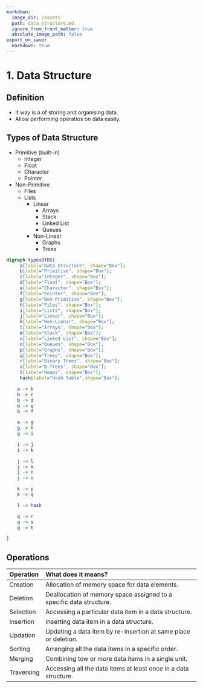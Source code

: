 ```yaml
---
markdown:
  image_dir: /assets
  path: data_structure.md
  ignore_from_front_matter: true
  absolute_image_path: false
export_on_save:
  markdown: true
---
```

# 1. Data Structure

## Definition

+ It way is a of storing and organising data.
+ Allow performing operatios on data easily.
  
## Types of Data Structure

+ Primitive (built-in)
  + Integer
  + Float
  + Character
  + Pointer
+ Non-Primitive
  + Files
  + Lists
    + Linear
      + Arrays
      + Stack
      + Linked List
      + Queues
    + Non-Linear
      + Graphs
      + Trees

```dot
digraph typesOfDS{
     a[label="Data Structure", shape="Box"];
     b[label="Primitive", shape="Box"];
     c[label="Integer", shape="Box"];
     d[label="Float", shape="Box"];
     e[label="Character", shape="Box"];
     f[label="Pointer", shape="Box"];
     g[label="Non-Primitive", shape="Box"];
     h[label="Files", shape="Box"];
     i[label="Lists", shape="Box"];
     j[label="Linear", shape="Box"];
     k[label="Non-Lienar", shape="Box"];
     l[label="Arrays", shape="Box"];
     m[label="Stack", shape="Box"];
     n[label="Linked List", shape="Box"];
     o[label="Queues", shape="Box"];
     p[label="Graphs", shape="Box"];
     q[label="Trees", shape="Box"];
     r[label="Binary Trees", shape="Box"];
     s[label="B-Trees", shape="Box"];
     t[label="Heaps", shape="Box"];
     hash[label="Hash Table",shape="Box"];

    a -> b
    b -> c
    b -> d
    b -> e
    b -> f

    a -> g
    g -> h
    g -> i

    i -> j
    i -> k

    j -> l
    j -> m
    j -> n
    j -> o

    k -> p
    k -> q

    l -> hash

    q -> r
    q -> s
    q -> t

}
```

## Operations

|Operation| What does it means? |
|:---|:---|
| Creation  | Allocation of memory space for data elements.|
| Deletion  | Deallocation of memory space assigned to a specific data structure.|
| Selection | Accessing a particular data item in a data structure.|
| Insertion | Inserting data item in a data structure.|
| Updation  | Updating a data item by re-insertion at same place or deletion.|
| Sorting   | Arranging all the data items in a specific order.|
| Merging   | Combining tow or more data items in a single unit.|
| Traversing| Accessing all the data items at least once in a data structure.|